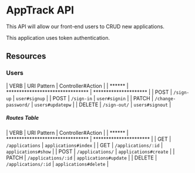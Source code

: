 # AppTrack API

This API will allow our front-end users to CRUD new applications.

This application uses token authentication.


## Resources 


### Users

| VERB   | URI Pattern                      | Controller#Action     |
| ****** | ******************************** | ********************* |
| POST   | `/sign-up`                       | `user#signup`         |
| POST   | `/sign-in`                       | `user#signin`         |
| PATCH  | `/change-password/`              | `users#updatepw`      |
| DELETE | `/sign-out/`                     | `users#signout`       |

##### Routes Table

| VERB   | URI Pattern                      | Controller#Action      |
| ****** | ******************************** | ********************** |
| GET    | `/applications`                  | `applications#index`   |
| GET    | `/applications/:id`              | `applications#show`    |
| POST   | `/applications/`                 | `applications#create`  |
| PATCH  | `/applications/:id`              | `applications#update`  |
| DELETE | `/applications/:id`              | `applications#delete`  |